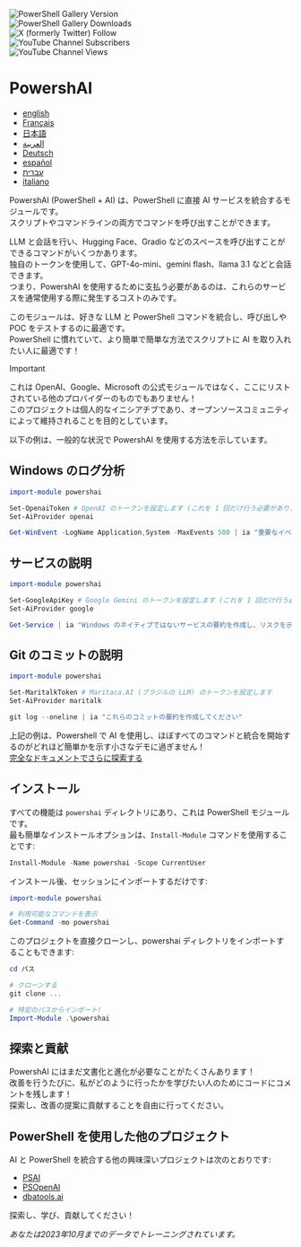 ﻿![PowerShell Gallery Version](https://img.shields.io/powershellgallery/v/powershai)  
![PowerShell Gallery Downloads](https://img.shields.io/powershellgallery/dt/powershai)  
![X (formerly Twitter) Follow](https://img.shields.io/twitter/follow/iatalking)  
![YouTube Channel Subscribers](https://img.shields.io/youtube/channel/subscribers/UCtNVhWslzx_yjbIX8JIYang)  
![YouTube Channel Views](https://img.shields.io/youtube/channel/views/UCtNVhWslzx_yjbIX8JIYang)  


# PowershAI

* [english](/docs/en-US/START-README.md)  
* [Français](/docs/fr-FR/START-README.md)  
* [日本語](/docs/ja-JP/START-README.md)  
* [العربية](/docs/ar-SA/START-README.md)  
* [Deutsch](/docs/de-DE/START-README.md)  
* [español](/docs/es-ES/START-README.md)  
* [עברית](/docs/he-IL/START-README.md)  
* [italiano](/docs/it-IT/START-README.md)  

PowershAI (PowerShell + AI) は、PowerShell に直接 AI サービスを統合するモジュールです。  
スクリプトやコマンドラインの両方でコマンドを呼び出すことができます。  

LLM と会話を行い、Hugging Face、Gradio などのスペースを呼び出すことができるコマンドがいくつかあります。  
独自のトークンを使用して、GPT-4o-mini、gemini flash、llama 3.1 などと会話できます。  
つまり、PowershAI を使用するために支払う必要があるのは、これらのサービスを通常使用する際に発生するコストのみです。  

このモジュールは、好きな LLM と PowerShell コマンドを統合し、呼び出しや POC をテストするのに最適です。  
PowerShell に慣れていて、より簡単で簡単な方法でスクリプトに AI を取り入れたい人に最適です！  

> [!IMPORTANT]  
> これは OpenAI、Google、Microsoft の公式モジュールではなく、ここにリストされている他のプロバイダーのものでもありません！  
> このプロジェクトは個人的なイニシアチブであり、オープンソースコミュニティによって維持されることを目的としています。  


以下の例は、一般的な状況で PowershAI を使用する方法を示しています。  

## Windows のログ分析  
```powershell  
import-module powershai  

Set-OpenaiToken # OpenAI のトークンを設定します (これを 1 回だけ行う必要があります)  
Set-AiProvider openai  

Get-WinEvent -LogName Application,System -MaxEvents 500 | ia "重要なイベントはありますか？"  
```  

## サービスの説明  
```powershell  
import-module powershai  

Set-GoogleApiKey # Google Gemini のトークンを設定します (これを 1 回だけ行う必要があります)  
Set-AiProvider google  

Get-Service | ia "Windows のネイティブではないサービスの要約を作成し、リスクを示してください"  
```  

## Git のコミットの説明  
```powershell  
import-module powershai  

Set-MaritalkToken # Maritaca.AI (ブラジルの LLM) のトークンを設定します  
Set-AiProvider maritalk  

git log --oneline | ia "これらのコミットの要約を作成してください"  
```  


上記の例は、Powershell で AI を使用し、ほぼすべてのコマンドと統合を開始するのがどれほど簡単かを示す小さなデモに過ぎません！  
[完全なドキュメントでさらに探索する](/docs/ja-JP)  

## インストール  

すべての機能は `powershai` ディレクトリにあり、これは PowerShell モジュールです。  
最も簡単なインストールオプションは、`Install-Module` コマンドを使用することです:  

```powershell  
Install-Module -Name powershai -Scope CurrentUser  
```  

インストール後、セッションにインポートするだけです:  

```powershell  
import-module powershai  

# 利用可能なコマンドを表示  
Get-Command -mo powershai  
```  

このプロジェクトを直接クローンし、powershai ディレクトリをインポートすることもできます:  

```powershell  
cd パス  

# クローンする  
git clone ...  

# 特定のパスからインポート!  
Import-Module .\powershai  
```  

## 探索と貢献  

PowershAI にはまだ文書化と進化が必要なことがたくさんあります！  
改善を行うたびに、私がどのように行ったかを学びたい人のためにコードにコメントを残します！  
探索し、改善の提案に貢献することを自由に行ってください。  

## PowerShell を使用した他のプロジェクト  

AI と PowerShell を統合する他の興味深いプロジェクトは次のとおりです:  

- [PSAI](https://github.com/dfinke/PSAI)  
- [PSOpenAI](https://github.com/mkht/PSOpenAI)  
- [dbatools.ai](https://github.com/potatoqualitee/dbatools.ai)  

探索し、学び、貢献してください！


<!--PowershaiAiDocBlockStart-->
_あなたは2023年10月までのデータでトレーニングされています。_
<!--PowershaiAiDocBlockEnd-->
